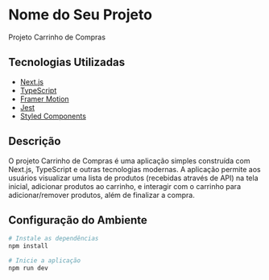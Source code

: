 # Nome do Seu Projeto

Projeto Carrinho de Compras

## Tecnologias Utilizadas

- [Next.js](https://nextjs.org/)
- [TypeScript](https://www.typescriptlang.org/)
- [Framer Motion](https://www.framer.com/motion/)
- [Jest](https://jestjs.io/)
- [Styled Components](https://styled-components.com/)

## Descrição

O projeto Carrinho de Compras é uma aplicação simples construída com Next.js, TypeScript e outras tecnologias modernas. A aplicação permite aos usuários visualizar uma lista de produtos (recebidas através de API) na tela inicial, adicionar produtos ao carrinho, e interagir com o carrinho para adicionar/remover produtos, além de finalizar a compra.

## Configuração do Ambiente

```bash
# Instale as dependências
npm install

# Inicie a aplicação
npm run dev
```
